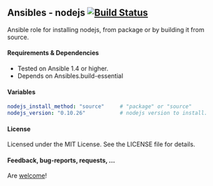## Ansibles - nodejs [![Build Status](https://travis-ci.org/Ansibles/nodejs.svg)](https://travis-ci.org/Ansibles/nodejs)

Ansible role for installing nodejs, from package or by building it from source.


#### Requirements & Dependencies
- Tested on Ansible 1.4 or higher.
- Depends on Ansibles.build-essential


#### Variables

```yaml
nodejs_install_method: "source"     # "package" or "source"
nodejs_version: "0.10.26"           # nodejs version to install.
```


#### License

Licensed under the MIT License. See the LICENSE file for details.


#### Feedback, bug-reports, requests, ...

Are [welcome](https://github.com/ansibles/nodejs/issues)!

